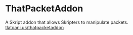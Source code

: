 # ThatPacketAddon
A Skript addon that allows Skripters to manipulate packets. [tlatoani.us/thatpacketaddon](tlatoani.us/thatpacketaddon)
